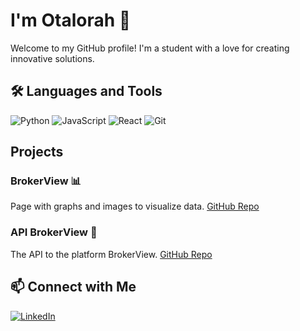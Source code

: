 # I'm Otalorah 👑

Welcome to my GitHub profile! I'm a student with a love for creating innovative solutions.

## 🛠️ Languages and Tools
![Python](https://img.shields.io/badge/Python-3776AB?style=for-the-badge&logo=python&logoColor=white)
![JavaScript](https://img.shields.io/badge/JavaScript-F7DF1E?style=for-the-badge&logo=javascript&logoColor=black)
![React](https://img.shields.io/badge/React-20232A?style=for-the-badge&logo=react&logoColor=61DAFB)
![Git](https://img.shields.io/badge/Git-F05032?style=for-the-badge&logo=git&logoColor=white)

## Projects
### BrokerView 📊
Page with graphs and images to visualize data. [GitHub Repo](https://github.com/Otalorah/BrokerView)

### API BrokerView 📁
The API to the platform BrokerView. [GitHub Repo](https://github.com/Otalorah/API_BrokerView)

## 📫 Connect with Me
[![LinkedIn](https://img.shields.io/badge/LinkedIn-0A66C2?style=for-the-badge&logo=linkedin&logoColor=white)]([https://www.linkedin.com/in/your-profile](https://www.linkedin.com/in/juan-manuel-otalora-hernandez/))
